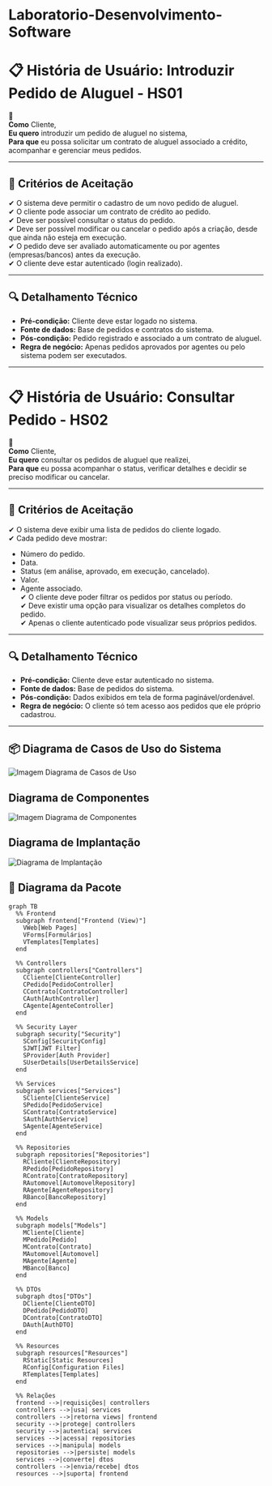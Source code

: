 # Laboratorio-Desenvolvimento-Software

# 📋 História de Usuário: Introduzir Pedido de Aluguel - HS01  

👤  
**Como** Cliente,  
**Eu quero** introduzir um pedido de aluguel no sistema,  
**Para que** eu possa solicitar um contrato de aluguel associado a crédito, acompanhar e gerenciar meus pedidos.  

---

## **🎯 Critérios de Aceitação**  
✔ O sistema deve permitir o cadastro de um novo pedido de aluguel.  
✔ O cliente pode associar um contrato de crédito ao pedido.  
✔ Deve ser possível consultar o status do pedido.  
✔ Deve ser possível modificar ou cancelar o pedido após a criação, desde que ainda não esteja em execução.  
✔ O pedido deve ser avaliado automaticamente ou por agentes (empresas/bancos) antes da execução.  
✔ O cliente deve estar autenticado (login realizado).  

---

## **🔍 Detalhamento Técnico**  
- **Pré-condição:** Cliente deve estar logado no sistema.  
- **Fonte de dados:** Base de pedidos e contratos do sistema.  
- **Pós-condição:** Pedido registrado e associado a um contrato de aluguel.  
- **Regra de negócio:** Apenas pedidos aprovados por agentes ou pelo sistema podem ser executados.  

---

# 📋 História de Usuário: Consultar Pedido - HS02  

👤  
**Como** Cliente,  
**Eu quero** consultar os pedidos de aluguel que realizei,  
**Para que** eu possa acompanhar o status, verificar detalhes e decidir se preciso modificar ou cancelar.  

---

## **🎯 Critérios de Aceitação**  
✔ O sistema deve exibir uma lista de pedidos do cliente logado.  
✔ Cada pedido deve mostrar:  
   - Número do pedido.  
   - Data.  
   - Status (em análise, aprovado, em execução, cancelado).  
   - Valor.  
   - Agente associado.  
✔ O cliente deve poder filtrar os pedidos por status ou período.  
✔ Deve existir uma opção para visualizar os detalhes completos do pedido.  
✔ Apenas o cliente autenticado pode visualizar seus próprios pedidos.  

---

## **🔍 Detalhamento Técnico**  
- **Pré-condição:** Cliente deve estar autenticado no sistema.  
- **Fonte de dados:** Base de pedidos do sistema.  
- **Pós-condição:** Dados exibidos em tela de forma paginável/ordenável.  
- **Regra de negócio:** O cliente só tem acesso aos pedidos que ele próprio cadastrou.  

---

## 📦 Diagrama de Casos de Uso do Sistema  
![Imagem Diagrama de Casos de Uso](https://github.com/VianaLeo13/Laboratorio-Desenvolvimento-Software/blob/main/Laboratorio%2002/CasoUso-Lab2-2.png)

## Diagrama de Componentes

![Imagem Diagrama de Componentes](https://github.com/VianaLeo13/Laboratorio-Desenvolvimento-Software/blob/main/Laboratorio%2002/Diagrama%20de%20Componentes.png)

## Diagrama de Implantação

![Diagrama  de Implantação](https://github.com/VianaLeo13/Laboratorio-Desenvolvimento-Software/blob/main/Laboratorio%2002/DiagramaImplantacaoLab.png)

## 🔎 Diagrama da Pacote
```mermaid
graph TB
  %% Frontend
  subgraph frontend["Frontend (View)"]
    VWeb[Web Pages]
    VForms[Formulários]
    VTemplates[Templates]
  end

  %% Controllers
  subgraph controllers["Controllers"]
    CCliente[ClienteController]
    CPedido[PedidoController]
    CContrato[ContratoController]
    CAuth[AuthController]
    CAgente[AgenteController]
  end

  %% Security Layer
  subgraph security["Security"]
    SConfig[SecurityConfig]
    SJWT[JWT Filter]
    SProvider[Auth Provider]
    SUserDetails[UserDetailsService]
  end

  %% Services
  subgraph services["Services"]
    SCliente[ClienteService]
    SPedido[PedidoService]
    SContrato[ContratoService]
    SAuth[AuthService]
    SAgente[AgenteService]
  end

  %% Repositories
  subgraph repositories["Repositories"]
    RCliente[ClienteRepository]
    RPedido[PedidoRepository]
    RContrato[ContratoRepository]
    RAutomovel[AutomovelRepository]
    RAgente[AgenteRepository]
    RBanco[BancoRepository]
  end

  %% Models
  subgraph models["Models"]
    MCliente[Cliente]
    MPedido[Pedido]
    MContrato[Contrato]
    MAutomovel[Automovel]
    MAgente[Agente]
    MBanco[Banco]
  end

  %% DTOs
  subgraph dtos["DTOs"]
    DCliente[ClienteDTO]
    DPedido[PedidoDTO]
    DContrato[ContratoDTO]
    DAuth[AuthDTO]
  end

  %% Resources
  subgraph resources["Resources"]
    RStatic[Static Resources]
    RConfig[Configuration Files]
    RTemplates[Templates]
  end

  %% Relações
  frontend -->|requisições| controllers
  controllers -->|usa| services
  controllers -->|retorna views| frontend
  security -->|protege| controllers
  security -->|autentica| services
  services -->|acessa| repositories
  services -->|manipula| models
  repositories -->|persiste| models
  services -->|converte| dtos
  controllers -->|envia/recebe| dtos
  resources -->|suporta| frontend
